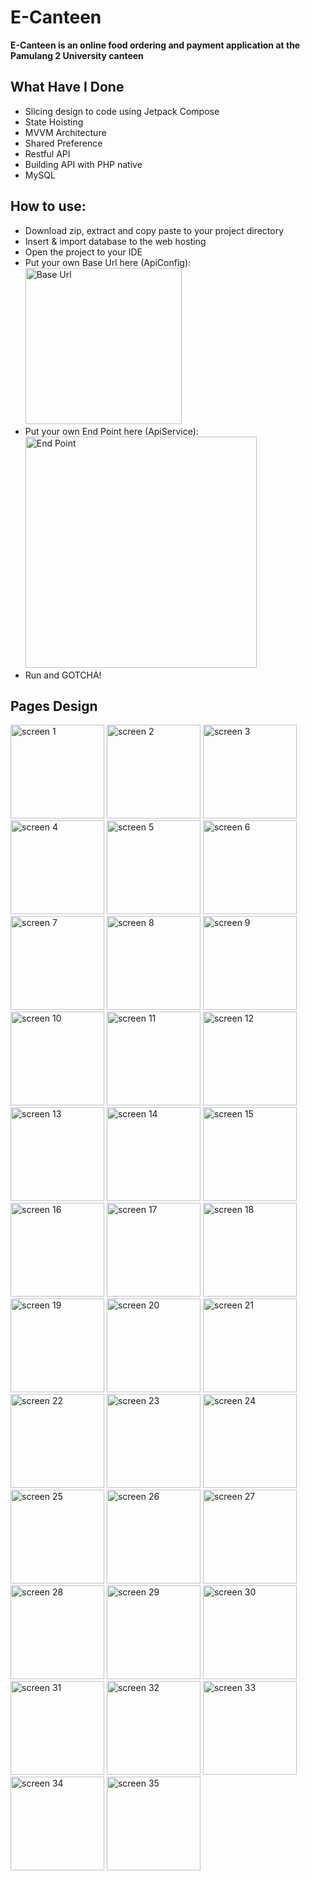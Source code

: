 # E-Canteen
**E-Canteen is an online food ordering and payment application at the Pamulang 2 University canteen**<br />

## What Have I Done
- Slicing design to code using Jetpack Compose
- State Hoisting
- MVVM Architecture
- Shared Preference
- Restful API
- Building API with PHP native
- MySQL <br />

## How to use:
* Download zip, extract and copy paste to your project directory
* Insert & import database to the web hosting
* Open the project to your IDE
* Put your own Base Url here (ApiConfig): <br />
<img width="250" alt="Base Url" src="https://github.com/user-attachments/assets/fa596d70-9ef3-4972-b36e-61e1b944a806"> <br />
* Put your own End Point here (ApiService): <br />
<img width="370" alt="End Point" src="https://github.com/user-attachments/assets/1e84a3fd-5456-4fae-b934-cf5edcc2fed2"> <br />
* Run and GOTCHA! <br />

## Pages Design

<img width="150" alt="screen 1" src="https://github.com/user-attachments/assets/bdf2ea51-c96a-4c13-9c2d-7fd4fd33cbfa">
<img width="150" alt="screen 2" src="https://github.com/user-attachments/assets/e99facfe-ff7d-480d-b064-72c856560896">
<img width="150" alt="screen 3" src="https://github.com/user-attachments/assets/5933b7b7-a30e-45e1-b2e4-f309d9750eb3">
<img width="150" alt="screen 4" src="https://github.com/user-attachments/assets/c0c7b7f4-fd27-4eae-91a1-6423802c6790">
<img width="150" alt="screen 5" src="https://github.com/user-attachments/assets/7514309c-47e4-4279-aecd-952847b9bad3">
<img width="150" alt="screen 6" src="https://github.com/user-attachments/assets/c91f1f3d-7c4c-431a-b7bc-f6f53b00c521">
<img width="150" alt="screen 7" src="https://github.com/user-attachments/assets/80a6e4e1-b2d3-4d62-a845-db4633168a73">
<img width="150" alt="screen 8" src="https://github.com/user-attachments/assets/45b2cd83-1065-4308-99f9-afa68b154fc2">
<img width="150" alt="screen 9" src="https://github.com/user-attachments/assets/6af1f306-fb0d-4052-8471-63f68a545f3a">
<img width="150" alt="screen 10" src="https://github.com/user-attachments/assets/9e8e08ac-d540-43ca-9ae0-9f8eb61ab5c0">
<img width="150" alt="screen 11" src="https://github.com/user-attachments/assets/abf0c4d2-ad89-4bc0-b168-74d6aacd8020">
<img width="150" alt="screen 12" src="https://github.com/user-attachments/assets/75183235-592c-4305-9159-c29756f71d51">
<img width="150" alt="screen 13" src="https://github.com/user-attachments/assets/830c584e-0254-4fdc-a7a9-bf340dc839d7">
<img width="150" alt="screen 14" src="https://github.com/user-attachments/assets/6ce98638-09cd-40a9-9ccc-77e957809689">
<img width="150" alt="screen 15" src="https://github.com/user-attachments/assets/7c2b5bbd-e6c9-4ea2-8b69-8a5435ea2ea9">
<img width="150" alt="screen 16" src="https://github.com/user-attachments/assets/7416f47a-5e90-458c-8988-6928bfabc202">
<img width="150" alt="screen 17" src="https://github.com/user-attachments/assets/bd4cb831-c247-412b-a6f1-ba651a550341">
<img width="150" alt="screen 18" src="https://github.com/user-attachments/assets/c2bc4cd3-daf4-45e3-bb11-dbbe23ea1255">
<img width="150" alt="screen 19" src="https://github.com/user-attachments/assets/de63fab8-dd42-405f-86db-178a7997ca4e">
<img width="150" alt="screen 20" src="https://github.com/user-attachments/assets/6b22bd8a-0d99-44a2-aa6e-72b101cc218c">
<img width="150" alt="screen 21" src="https://github.com/user-attachments/assets/c74e3a78-f3bb-4d76-ba2d-56a0e22e081e">
<img width="150" alt="screen 22" src="https://github.com/user-attachments/assets/c874c5f7-3a75-46c6-833d-85e217277822">
<img width="150" alt="screen 23" src="https://github.com/user-attachments/assets/1482fd2f-9feb-45b8-a22f-e6c900a88ab5">
<img width="150" alt="screen 24" src="https://github.com/user-attachments/assets/b7bc494b-73d0-487f-b58d-206a8f6d29e0">
<img width="150" alt="screen 25" src="https://github.com/user-attachments/assets/43a2e8d4-387a-4517-9d26-d1e3e29d1a25">
<img width="150" alt="screen 26" src="https://github.com/user-attachments/assets/43cfb134-e483-4e53-86f9-7bb716bf670d">
<img width="150" alt="screen 27" src="https://github.com/user-attachments/assets/581b70eb-af06-47aa-a904-8e106dac5972">
<img width="150" alt="screen 28" src="https://github.com/user-attachments/assets/c450cf81-3ba9-40e2-80ad-5a403fd8d43d">
<img width="150" alt="screen 29" src="https://github.com/user-attachments/assets/b1aca80a-d2c9-4d6a-b52f-8d29653fb5a5">
<img width="150" alt="screen 30" src="https://github.com/user-attachments/assets/7ea3e638-31d4-46a5-bbd8-359e34995aeb">
<img width="150" alt="screen 31" src="https://github.com/user-attachments/assets/2d47b57d-28a3-4567-8c9b-e68a0ea59864">
<img width="150" alt="screen 32" src="https://github.com/user-attachments/assets/83830eaa-bc5a-4851-9980-f44783a926cc">
<img width="150" alt="screen 33" src="https://github.com/user-attachments/assets/20cfb23e-2e0c-4e13-b3da-138462362231">
<img width="150" alt="screen 34" src="https://github.com/user-attachments/assets/64694292-4179-42d4-afc6-c3b52ccb88c2">
<img width="150" alt="screen 35" src="https://github.com/user-attachments/assets/7ac44415-2dd8-45fa-a8f6-6699bdf53aba">

